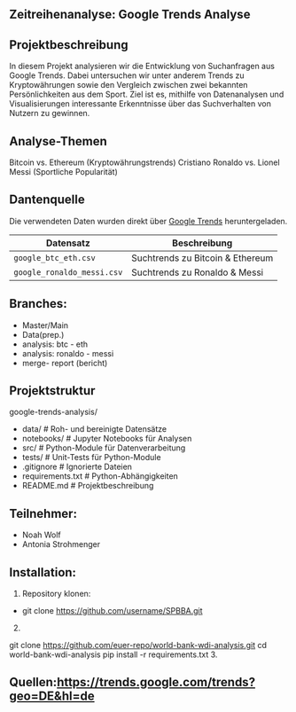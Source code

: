 ## Zeitreihenanalyse: Google Trends Analyse

## Projektbeschreibung
In diesem Projekt analysieren wir die Entwicklung von Suchanfragen aus Google Trends. 
Dabei untersuchen wir unter anderem Trends zu Kryptowährungen sowie den Vergleich zwischen zwei bekannten Persönlichkeiten aus dem Sport. 
Ziel ist es, mithilfe von Datenanalysen und Visualisierungen interessante Erkenntnisse über das Suchverhalten von Nutzern zu gewinnen.

## Analyse-Themen
Bitcoin vs. Ethereum (Kryptowährungstrends)
Cristiano Ronaldo vs. Lionel Messi (Sportliche Popularität)

## Dantenquelle
Die verwendeten Daten wurden direkt über [Google Trends](https://trends.google.com/) heruntergeladen.

| Datensatz                 | Beschreibung                   |
|---------------------------|---------------------------------|
| `google_btc_eth.csv`      | Suchtrends zu Bitcoin & Ethereum |
| `google_ronaldo_messi.csv`| Suchtrends zu Ronaldo & Messi  |

## Branches:
- Master/Main
- Data(prep.)
- analysis: btc - eth
- analysis: ronaldo - messi
- merge- report (bericht)

## Projektstruktur
google-trends-analysis/
- data/                  # Roh- und bereinigte Datensätze
- notebooks/             # Jupyter Notebooks für Analysen
- src/                   # Python-Module für Datenverarbeitung
- tests/                 # Unit-Tests für Python-Module
- .gitignore             # Ignorierte Dateien
- requirements.txt       # Python-Abhängigkeiten
- README.md              # Projektbeschreibung

  
## Teilnehmer:
- Noah Wolf
- Antonia Strohmenger
  
## Installation:
1. Repository klonen:
- git clone https://github.com/username/SPBBA.git
2. ```bash
git clone https://github.com/euer-repo/world-bank-wdi-analysis.git
cd world-bank-wdi-analysis
pip install -r requirements.txt
3.

## Quellen:https://trends.google.com/trends?geo=DE&hl=de
